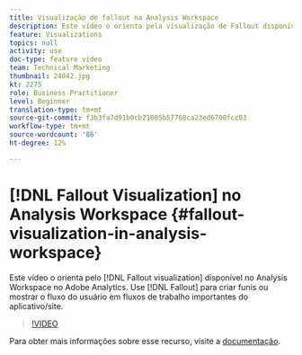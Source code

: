 ```yaml
---
title: Visualização de fallout na Analysis Workspace
description: Este vídeo o orienta pela visualização de Fallout disponível na Analysis Workspace no Adobe Analytics. Use Fallout para criar funis ou mostrar o fluxo do usuário em fluxos de trabalho importantes do aplicativo/site.
feature: Visualizations
topics: null
activity: use
doc-type: feature video
team: Technical Marketing
thumbnail: 24042.jpg
kt: 2275
role: Business Practitioner
level: Beginner
translation-type: tm+mt
source-git-commit: f3b3fa7d91b0cb21005b57768ca23ed6700fcc03
workflow-type: tm+mt
source-wordcount: '86'
ht-degree: 12%

---
```



# [!DNL Fallout Visualization] no Analysis Workspace  {#fallout-visualization-in-analysis-workspace}

Este vídeo o orienta pelo [!DNL Fallout visualization] disponível no Analysis Workspace no Adobe Analytics. Use [!DNL Fallout] para criar funis ou mostrar o fluxo do usuário em fluxos de trabalho importantes do aplicativo/site.

>[!VIDEO](https://video.tv.adobe.com/v/24042/?quality=12)

Para obter mais informações sobre esse recurso, visite a [documentação](https://marketing.adobe.com/resources/help/pt_BR/analytics/analysis-workspace/fallout_flow.html).